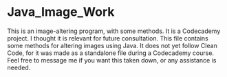 # Java_Image_Work
This is an image-altering program, with some methods. 
It is a Codecademy project. I thought it is relevant for future consultation.
This file contains some methods for altering images using Java.
It does not yet follow Clean Code, for it was made as a standalone file during a Codecademy course.
Feel free to message me if you want this taken down, or any assistance is needed.
